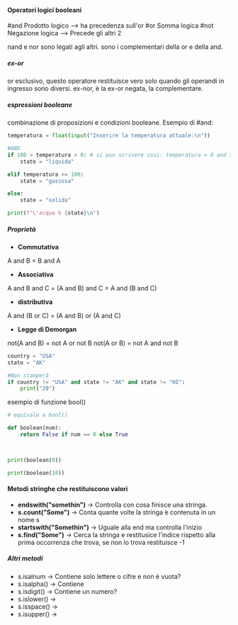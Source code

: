 #### Operatori logici booleani

#and Prodotto logico --> ha precedenza sull'or
#or   Somma logica
#not Negazione logica --> Precede gli altri 2

nand e nor sono legati agli altri. sono i complementari della or e della and.
##### ex-or
or esclusivo,
questo operatore restituisce vero solo quando gli operandi in ingresso sono diversi.
ex-nor, è la ex-or negata, la complementare.
##### espressioni booleane

combinazione di proposizioni e condizioni booleane.
Esempio di #and:

```Python
temperatura = float(input("Inserire la temperatura attuale:\n"))

#AND
if 100 > temperatura > 0: # si puo scrivere cosi: temperatura > 0 and temperatura < 100
    state = "liquida"

elif temperatura >= 100:
    state = "gassosa"

else:
    state = "solida"

print(f"L'acqua è {state}\n")
```

##### Proprietà

- **Commutativa**

A and B = B and A

- **Associativa**

A and B and C = (A and B) and C = A and (B and C)

- **distributiva**

A and (B or C) = (A and B) or (A and C)

- **Legge di Demorgan**

not(A and B) = not A or not B
not(A or B) = not A and not B
```Python
country = "USA"
state = "AK"

#Non stamperà
if country != "USA" and state != "AK" and state != "HI":
    print("20")
```

esempio di funzione bool()
```Python
# equivale a bool()

def boolean(num):
    return False if num == 0 else True

  

print(boolean(0))

print(boolean(10))
```

#### Metodi stringhe che restituiscono valori

- **endswith("somethin")** -> Controlla con cosa finisce una stringa.
- **s.count("Some")** -> Conta quante volte la stringa è contenuta in un nome s
- **startswith("Somethin")** -> Uguale alla end ma controlla l'inizio
- **s.find("Some")** -> Cerca la stringa e restitusice l'indice rispetto alla prima occorrenza che trova, se non lo trova restituisce -1

##### Altri metodi

- s.isalnum -> Contiene solo lettere o cifre e non è vuota?
- s.isalpha() -> Contiene
- s.isdigit() -> Contiene un numero?
- s.islower() ->
- s.isspace() ->
- s.isupper() ->



